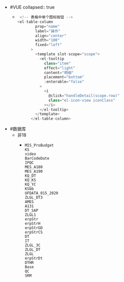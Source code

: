 - #VUE
  collapsed:: true
	- ```js
	   <!-- 表格中单个图标按钮 -->
	  <el-table-column
	          prop="name"
	          label="操作"
	          align="center"
	          width="100"
	          fixed="left"
	        >
	          <template slot-scope="scope">
	            <el-tooltip
	              class="item"
	              effect="light"
	              content="明细"
	              placement="bottom"
	              :enterable="false"
	            >
	              <i
	                @click="handleDetail(scope.row)"
	                class="el-icon-view iconClass"
	              ></i>
	            </el-tooltip>
	          </template>
	        </el-table-column>
	  ```
- #数据库
	- 非18
		- ```shell
		  MIS_ProBudget
		  KS
		  video
		  BarCodeDate
		  IPQC
		  MES_A180
		  MES_A190
		  KQ_DT
		  KQ_KS
		  KQ_YC
		  KSbb
		  UFDATA_015_2020
		  ZLGL_DT3
		  AMES
		  A131
		  DT_SAP
		  ZLGL1
		  erpStr
		  erpStrH
		  erpStrGD
		  erpStrCS
		  DT
		  IT
		  ZLGL_3C
		  ZLGL_DT
		  ZLGL
		  erpStrDt
		  DTHR
		  Base
		  QC
		  SRM
		  
		  
		  ```